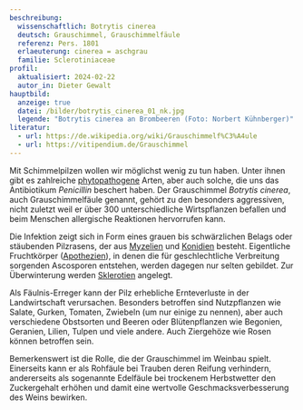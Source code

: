 ```yaml
---
beschreibung:
  wissenschaftlich: Botrytis cinerea
  deutsch: Grauschimmel, Grauschimmelfäule
  referenz: Pers. 1801
  erlaeuterung: cinerea = aschgrau
  familie: Sclerotiniaceae
profil:
  aktualisiert: 2024-02-22
  autor_in: Dieter Gewalt
hauptbild:
  anzeige: true
  datei: /bilder/botrytis_cinerea_01_nk.jpg
  legende: "Botrytis cinerea an Brombeeren (Foto: Norbert Kühnberger)"
literatur:
  - url: https://de.wikipedia.org/wiki/Grauschimmelf%C3%A4ule
  - url: https://vitipendium.de/Grauschimmel
---
```

Mit Schimmelpilzen wollen wir möglichst wenig zu tun haben. Unter ihnen gibt es zahlreiche [phytopathogene](phytopathogen "Glossar") Arten, aber auch solche, die uns das Antibiotikum *Penicillin* beschert haben. Der Grauschimmel *Botrytis cinerea*, auch Grauschimmelfäule genannt, gehört zu den besonders aggressiven, nicht zuletzt weil er über 300 unterschiedliche Wirtspflanzen befallen und beim Menschen allergische Reaktionen hervorrufen kann.

Die Infektion zeigt sich in Form eines grauen bis schwärzlichen Belags oder stäubenden Pilzrasens, der aus [Myzelien](Myzel "Glossar") und [Konidien](Konidien "Glossar") besteht. Eigentliche Fruchtkörper ([Apothezien](Apothezien "Glossar")), in denen die für geschlechtliche Verbreitung sorgenden Ascosporen entstehen, werden dagegen nur selten gebildet. Zur Überwinterung werden [Sklerotien](Sklerotium "Glossar") angelegt.

Als Fäulnis-Erreger kann der Pilz erhebliche Ernteverluste in der Landwirtschaft verursachen. Besonders betroffen sind Nutzpflanzen wie Salate, Gurken, Tomaten, Zwiebeln (um nur einige zu nennen), aber auch verschiedene Obstsorten und Beeren oder Blütenpflanzen wie Begonien, Geranien, Lilien, Tulpen und viele andere. Auch Ziergehöze wie Rosen können betroffen sein.

Bemerkenswert ist die Rolle, die der Grauschimmel im Weinbau spielt. Einerseits kann er als Rohfäule bei Trauben deren Reifung verhindern, andererseits als sogenannte Edelfäule bei trockenem Herbstwetter den Zuckergehalt erhöhen und damit eine wertvolle Geschmacksverbesserung des Weins bewirken.